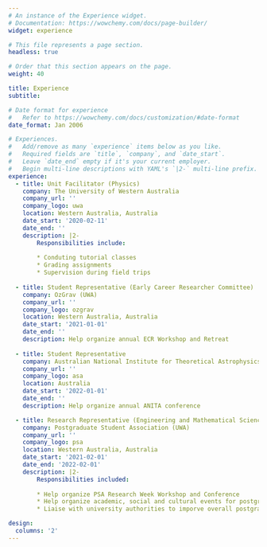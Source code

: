 ```yaml
---
# An instance of the Experience widget.
# Documentation: https://wowchemy.com/docs/page-builder/
widget: experience

# This file represents a page section.
headless: true

# Order that this section appears on the page.
weight: 40

title: Experience
subtitle:

# Date format for experience
#   Refer to https://wowchemy.com/docs/customization/#date-format
date_format: Jan 2006

# Experiences.
#   Add/remove as many `experience` items below as you like.
#   Required fields are `title`, `company`, and `date_start`.
#   Leave `date_end` empty if it's your current employer.
#   Begin multi-line descriptions with YAML's `|2-` multi-line prefix.
experience:
  - title: Unit Facilitator (Physics)
    company: The University of Western Australia
    company_url: ''
    company_logo: uwa
    location: Western Australia, Australia
    date_start: '2020-02-11'
    date_end: ''
    description: |2-
        Responsibilities include:
        
        * Conduting tutorial classes
        * Grading assignments
        * Supervision during field trips
        
  - title: Student Representative (Early Career Researcher Committee)
    company: OzGrav (UWA)
    company_url: ''
    company_logo: ozgrav
    location: Western Australia, Australia
    date_start: '2021-01-01'
    date_end: ''
    description: Help organize annual ECR Workshop and Retreat
    
  - title: Student Representative
    company: Australian National Institute for Theoretical Astrophysics (ANITA)
    company_url: ''
    company_logo: asa
    location: Australia
    date_start: '2022-01-01'
    date_end: ''
    description: Help organize annual ANITA conference

  - title: Research Representative (Engineering and Mathematical Sciences)
    company: Postgraduate Student Association (UWA)
    company_url: ''
    company_logo: psa
    location: Western Australia, Australia
    date_start: '2021-02-01'
    date_end: '2022-02-01'
    description: |2-
        Responsibilities included:
        
        * Help organize PSA Research Week Workshop and Conference
        * Help organize academic, social and cultural events for postgraduate students
        * Liaise with university authorities to imporve overall postgraduate student research experience

design:
  columns: '2'
---
```

